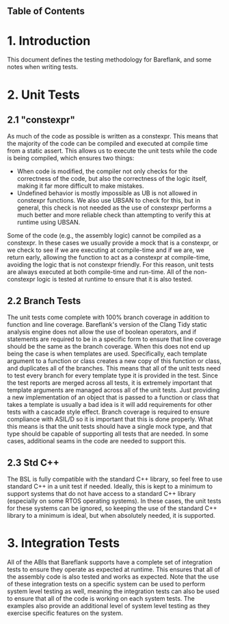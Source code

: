 ## Table of Contents <!-- omit in toc -->

# 1. Introduction

This document defines the testing methodology for Bareflank, and some notes
when writing tests.

# 2. Unit Tests

## 2.1 "constexpr"

As much of the code as possible is written as a constexpr. This means that the majority of the code can be compiled and executed at compile time from a static assert. This allows us to execute the unit tests while the code is being compiled, which ensures two things:
- When code is modified, the compiler not only checks for the correctness of the code, but also the correctness of the logic itself, making it far more difficult to make mistakes.
- Undefined behavior is mostly impossible as UB is not allowed in constexpr functions. We also use UBSAN to check for this, but in general, this check is not needed as the use of constexpr performs a much better and more reliable check than attempting to verify this at runtime using UBSAN.

Some of the code (e.g., the assembly logic) cannot be compiled as a constexpr. In these cases we usually provide a mock that is a constexpr, or we check to see if we are executing at compile-time and if we are, we return early, allowing the function to act as a constexpr at compile-time, avoiding the logic that is not constexpr friendly. For this reason, unit tests are always executed at both compile-time and run-time. All of the non-constexpr logic is tested at runtime to ensure that it is also tested.

## 2.2 Branch Tests

The unit tests come complete with 100% branch coverage in addition to function and line coverage. Bareflank's version of the Clang Tidy static analysis engine does not allow the use of boolean operators, and if statements are required to be in a specific form to ensure that line coverage should be the same as the branch coverage. When this does not end up being the case is when templates are used. Specifically, each template argument to a function or class creates a new copy of this function or class, and duplicates all of the branches. This means that all of the unit tests need to test every branch for every template type it is provided in the test. Since the test reports are merged across all tests, it is extremely important that template arguments are managed across all of the unit tests. Just providing a new implementation of an object that is passed to a function or class that takes a template is usually a bad idea is it will add requirements for other tests with a cascade style effect. Branch coverage is required to ensure compliance with ASIL/D so it is important that this is done properly. What this means is that the unit tests should have a single mock type, and that type should be capable of supporting all tests that are needed. In some cases, additional seams in the code are needed to support this.

## 2.3 Std C++

The BSL is fully compatible with the standard C++ library, so feel free to use standard C++ in a unit test if needed. Ideally, this is kept to a minimum to support systems that do not have access to a standard C++ library (especially on some RTOS operating systems). In these cases, the unit tests for these systems can be ignored, so keeping the use of the standard C++ library to a minimum is ideal, but when absolutely needed, it is supported.

# 3. Integration Tests

All of the ABIs that Bareflank supports have a complete set of integration tests to ensure they operate as expected at runtime. This ensures that all of the assembly code is also tested and works as expected. Note that the use of these integration tests on a specific system can be used to perform system level testing as well, meaning the integration tests can also be used to ensure that all of the code is working on each system tests. The examples also provide an additional level of system level testing as they exercise specific features on the system.
